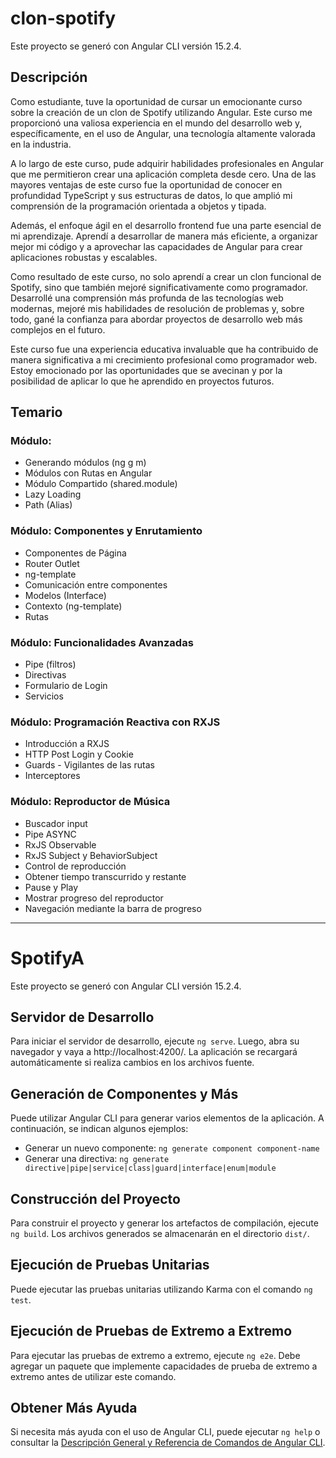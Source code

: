 # clon-spotify

Este proyecto se generó con Angular CLI versión 15.2.4.

## Descripción 
Como estudiante, tuve la oportunidad de cursar un emocionante curso sobre la creación de un clon de Spotify utilizando Angular. Este curso me proporcionó una valiosa experiencia en el mundo del desarrollo web y, específicamente, en el uso de Angular, una tecnología altamente valorada en la industria.

A lo largo de este curso, pude adquirir habilidades profesionales en Angular que me permitieron crear una aplicación completa desde cero. Una de las mayores ventajas de este curso fue la oportunidad de conocer en profundidad TypeScript y sus estructuras de datos, lo que amplió mi comprensión de la programación orientada a objetos y tipada.

Además, el enfoque ágil en el desarrollo frontend fue una parte esencial de mi aprendizaje. Aprendí a desarrollar de manera más eficiente, a organizar mejor mi código y a aprovechar las capacidades de Angular para crear aplicaciones robustas y escalables.

Como resultado de este curso, no solo aprendí a crear un clon funcional de Spotify, sino que también mejoré significativamente como programador. Desarrollé una comprensión más profunda de las tecnologías web modernas, mejoré mis habilidades de resolución de problemas y, sobre todo, gané la confianza para abordar proyectos de desarrollo web más complejos en el futuro.

Este curso fue una experiencia educativa invaluable que ha contribuido de manera significativa a mi crecimiento profesional como programador web. Estoy emocionado por las oportunidades que se avecinan y por la posibilidad de aplicar lo que he aprendido en proyectos futuros.



## Temario

### Módulo: 
- Generando módulos (ng g m)
- Módulos con Rutas en Angular
- Módulo Compartido (shared.module)
- Lazy Loading
- Path (Alias)

### Módulo: Componentes y Enrutamiento
- Componentes de Página
- Router Outlet
- ng-template
- Comunicación entre componentes
- Modelos (Interface)
- Contexto (ng-template)
- Rutas

### Módulo: Funcionalidades Avanzadas
- Pipe (filtros)
- Directivas
- Formulario de Login
- Servicios

### Módulo: Programación Reactiva con RXJS
- Introducción a RXJS
- HTTP Post Login y Cookie
- Guards - Vigilantes de las rutas
- Interceptores

### Módulo: Reproductor de Música
- Buscador input
- Pipe ASYNC
- RxJS Observable
- RxJS Subject y BehaviorSubject
- Control de reproducción
- Obtener tiempo transcurrido y restante
- Pause y Play
- Mostrar progreso del reproductor
- Navegación mediante la barra de progreso



---

# SpotifyA

Este proyecto se generó con Angular CLI versión 15.2.4.

## Servidor de Desarrollo
Para iniciar el servidor de desarrollo, ejecute `ng serve`. Luego, abra su navegador y vaya a http://localhost:4200/. La aplicación se recargará automáticamente si realiza cambios en los archivos fuente.

## Generación de Componentes y Más
Puede utilizar Angular CLI para generar varios elementos de la aplicación. A continuación, se indican algunos ejemplos:

- Generar un nuevo componente: `ng generate component component-name`
- Generar una directiva: `ng generate directive|pipe|service|class|guard|interface|enum|module`

## Construcción del Proyecto
Para construir el proyecto y generar los artefactos de compilación, ejecute `ng build`. Los archivos generados se almacenarán en el directorio `dist/`.

## Ejecución de Pruebas Unitarias
Puede ejecutar las pruebas unitarias utilizando Karma con el comando `ng test`.

## Ejecución de Pruebas de Extremo a Extremo
Para ejecutar las pruebas de extremo a extremo, ejecute `ng e2e`. Debe agregar un paquete que implemente capacidades de prueba de extremo a extremo antes de utilizar este comando.

## Obtener Más Ayuda
Si necesita más ayuda con el uso de Angular CLI, puede ejecutar `ng help` o consultar la [Descripción General y Referencia de Comandos de Angular CLI](https://angular.io/cli).
